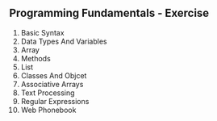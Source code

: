 <h2> Programming Fundamentals - Exercise </h2>
<ol>
  <li>Basic Syntax</li>
  <li>Data Types And Variables<il>
  <li>Array</li>
  <li>Methods</li>
  <li>List<il>
  <li>Classes And Objcet</li>
  <li>Associative Arrays</li>
  <li>Text Processing<il>
  <li>Regular Expressions<il>
  <li>Web Phonebook<ol>
</ol>
